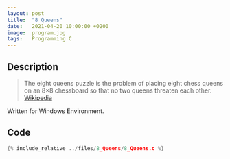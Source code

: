 ```yaml
---
layout: post
title:  "8 Queens"
date:   2021-04-20 10:00:00 +0200
image:  program.jpg
tags:   Programming C
---
```


## Description ##

> The eight queens puzzle is the problem of placing eight chess queens on an 8×8 chessboard so that no two queens threaten each other.
[Wikipedia](https://en.wikipedia.org/wiki/Eight_queens_puzzle)

Written for Windows Environment.

## Code ##

```C
{% include_relative ../files/8_Queens/8_Queens.c %}
```
